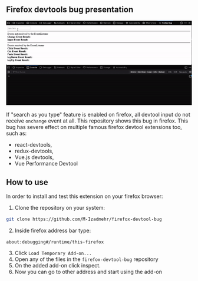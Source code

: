 ## Firefox devtools bug presentation
![Video of Issue](video.gif)

If "search as you type" feature is enabled on firefox, all devtool input do not receive `onchange` event at all.
This repository shows this bug in firefox. This bug has severe effect on multiple famous firefox devtool extensions too, such as:
* react-devtools, 
* redux-devtools, 
* Vue.js devtools, 
* Vue Performance Devtool

## How to use
In order to install and test this extension on your firefox browser:
1. Clone the repository on your system:

```bash
git clone https://github.com/M-Izadmehr/firefox-devtool-bug
```
2. Inside firefox address bar type: 
```
about:debugging#/runtime/this-firefox
```
3. Click `Load Temporary Add-on...`
4. Open any of the files in the `firefox-devtool-bug` repository
5. On the added add-on click inspect.
6. Now you can go to other address and start using the add-on


